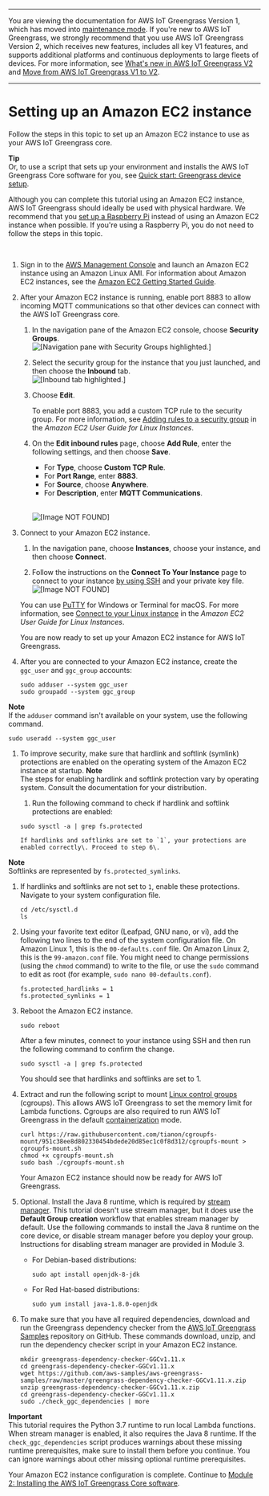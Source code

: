 --------

You are viewing the documentation for AWS IoT Greengrass Version 1, which has moved into [maintenance mode](https://docs.aws.amazon.com/greengrass/v1/developerguide/maintenance-policy.html)\. If you're new to AWS IoT Greengrass, we strongly recommend that you use AWS IoT Greengrass Version 2, which receives new features, includes all key V1 features, and supports additional platforms and continuous deployments to large fleets of devices\. For more information, see [What's new in AWS IoT Greengrass V2](https://docs.aws.amazon.com/greengrass/v2/developerguide/greengrass-v2-whats-new.html) and [Move from AWS IoT Greengrass V1 to V2](https://docs.aws.amazon.com/greengrass/v2/developerguide/move-from-v1.html)\.

--------

# Setting up an Amazon EC2 instance<a name="setup-filter.ec2"></a>

Follow the steps in this topic to set up an Amazon EC2 instance to use as your AWS IoT Greengrass core\.

**Tip**  
Or, to use a script that sets up your environment and installs the AWS IoT Greengrass Core software for you, see [Quick start: Greengrass device setup](quick-start.md)\.

 Although you can complete this tutorial using an Amazon EC2 instance, AWS IoT Greengrass should ideally be used with physical hardware\. We recommend that you [set up a Raspberry Pi](setup-filter.rpi.md) instead of using an Amazon EC2 instance when possible\. If you're using a Raspberry Pi, you do not need to follow the steps in this topic\. 

 

1. Sign in to the [AWS Management Console](https://console.aws.amazon.com/) and launch an Amazon EC2 instance using an Amazon Linux AMI\. For information about Amazon EC2 instances, see the [Amazon EC2 Getting Started Guide](https://docs.aws.amazon.com/AWSEC2/latest/GettingStartedGuide/)\.

1. After your Amazon EC2 instance is running, enable port 8883 to allow incoming MQTT communications so that other devices can connect with the AWS IoT Greengrass core\.

   1. In the navigation pane of the Amazon EC2 console, choose **Security Groups**\.  
![\[Navigation pane with Security Groups highlighted.\]](http://docs.aws.amazon.com/greengrass/v1/developerguide/images/gg-get-started-002.6.1.png)

   1. Select the security group for the instance that you just launched, and then choose the **Inbound** tab\.  
![\[Inbound tab highlighted.\]](http://docs.aws.amazon.com/greengrass/v1/developerguide/images/gg-get-started-002.6.2.png)

   1. Choose **Edit**\.

      To enable port 8883, you add a custom TCP rule to the security group\. For more information, see [ Adding rules to a security group](https://docs.aws.amazon.com/AWSEC2/latest/UserGuide/using-network-security.html#adding-security-group-rule) in the *Amazon EC2 User Guide for Linux Instances*\.

   1. On the **Edit inbound rules** page, choose **Add Rule**, enter the following settings, and then choose **Save**\.
      + For **Type**, choose **Custom TCP Rule**\.
      + For **Port Range**, enter **8883**\.
      + For **Source**, choose **Anywhere**\.
      + For **Description**, enter **MQTT Communications**\.

         
![\[Image NOT FOUND\]](http://docs.aws.amazon.com/greengrass/v1/developerguide/images/gg-get-started-002.6.3.png)

1. Connect to your Amazon EC2 instance\.

   1. In the navigation pane, choose **Instances**, choose your instance, and then choose **Connect**\.

   1. Follow the instructions on the **Connect To Your Instance** page to connect to your instance [ by using SSH](https://docs.aws.amazon.com/AWSEC2/latest/UserGuide/AccessingInstancesLinux.html) and your private key file\.  
![\[Image NOT FOUND\]](http://docs.aws.amazon.com/greengrass/v1/developerguide/images/gg-get-started-002.6.4.png)

   You can use [PuTTY](https://docs.aws.amazon.com/AWSEC2/latest/UserGuide/putty.html) for Windows or Terminal for macOS\. For more information, see [ Connect to your Linux instance](https://docs.aws.amazon.com/AWSEC2/latest/UserGuide/AccessingInstances.html) in the *Amazon EC2 User Guide for Linux Instances*\.

   You are now ready to set up your Amazon EC2 instance for AWS IoT Greengrass\.

1. After you are connected to your Amazon EC2 instance, create the `ggc_user` and `ggc_group` accounts:

   ```
   sudo adduser --system ggc_user
   sudo groupadd --system ggc_group
   ```
**Note**  
If the `adduser` command isn't available on your system, use the following command\.  

   ```
   sudo useradd --system ggc_user
   ```

1. To improve security, make sure that hardlink and softlink \(symlink\) protections are enabled on the operating system of the Amazon EC2 instance at startup\.
**Note**  
 The steps for enabling hardlink and softlink protection vary by operating system\. Consult the documentation for your distribution\. 

   1.  Run the following command to check if hardlink and softlink protections are enabled: 

      ```
      sudo sysctl -a | grep fs.protected
      ```

       If hardlinks and softlinks are set to `1`, your protections are enabled correctly\. Proceed to step 6\. 
**Note**  
Softlinks are represented by `fs.protected_symlinks`\.

   1. If hardlinks and softlinks are not set to `1`, enable these protections\. Navigate to your system configuration file\. 

      ```
      cd /etc/sysctl.d
      ls
      ```

   1. Using your favorite text editor \(Leafpad, GNU nano, or vi\), add the following two lines to the end of the system configuration file\. On Amazon Linux 1, this is the `00-defaults.conf` file\. On Amazon Linux 2, this is the `99-amazon.conf` file\. You might need to change permissions \(using the `chmod` command\) to write to the file, or use the `sudo` command to edit as root \(for example, `sudo nano 00-defaults.conf`\)\.

      ```
      fs.protected_hardlinks = 1
      fs.protected_symlinks = 1
      ```

   1. Reboot the Amazon EC2 instance\.

      ```
      sudo reboot
      ```

      After a few minutes, connect to your instance using SSH and then run the following command to confirm the change\.

      ```
      sudo sysctl -a | grep fs.protected
      ```

      You should see that hardlinks and softlinks are set to 1\.

1. Extract and run the following script to mount [Linux control groups](https://access.redhat.com/documentation/en-us/red_hat_enterprise_linux/6/html/resource_management_guide/ch01) \(cgroups\)\. This allows AWS IoT Greengrass to set the memory limit for Lambda functions\. Cgroups are also required to run AWS IoT Greengrass in the default [containerization](lambda-group-config.md#lambda-containerization-considerations) mode\.

   ```
   curl https://raw.githubusercontent.com/tianon/cgroupfs-mount/951c38ee8d802330454bdede20d85ec1c0f8d312/cgroupfs-mount > cgroupfs-mount.sh
   chmod +x cgroupfs-mount.sh 
   sudo bash ./cgroupfs-mount.sh
   ```

   Your Amazon EC2 instance should now be ready for AWS IoT Greengrass\.

1. <a name="install-java-8-runtime"></a>Optional\. Install the Java 8 runtime, which is required by [stream manager](stream-manager.md)\. This tutorial doesn't use stream manager, but it does use the **Default Group creation** workflow that enables stream manager by default\. Use the following commands to install the Java 8 runtime on the core device, or disable stream manager before you deploy your group\. Instructions for disabling stream manager are provided in Module 3\.
   + For Debian\-based distributions:

     ```
     sudo apt install openjdk-8-jdk
     ```
   + For Red Hat\-based distributions:

     ```
     sudo yum install java-1.8.0-openjdk
     ```

1. To make sure that you have all required dependencies, download and run the Greengrass dependency checker from the [AWS IoT Greengrass Samples](https://github.com/aws-samples/aws-greengrass-samples) repository on GitHub\. These commands download, unzip, and run the dependency checker script in your Amazon EC2 instance\.

   ```
   mkdir greengrass-dependency-checker-GGCv1.11.x
   cd greengrass-dependency-checker-GGCv1.11.x
   wget https://github.com/aws-samples/aws-greengrass-samples/raw/master/greengrass-dependency-checker-GGCv1.11.x.zip
   unzip greengrass-dependency-checker-GGCv1.11.x.zip
   cd greengrass-dependency-checker-GGCv1.11.x
   sudo ./check_ggc_dependencies | more
   ```
**Important**  
<a name="lambda-runtime-prereqs"></a>This tutorial requires the Python 3\.7 runtime to run local Lambda functions\. When stream manager is enabled, it also requires the Java 8 runtime\. If the `check_ggc_dependencies` script produces warnings about these missing runtime prerequisites, make sure to install them before you continue\. You can ignore warnings about other missing optional runtime prerequisites\.

Your Amazon EC2 instance configuration is complete\. Continue to [Module 2: Installing the AWS IoT Greengrass Core software](module2.md)\.